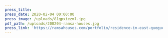 ```yaml
---
press_title:
press_date: 2020-02-04 00:00:00
press_image: /uploads/81qpxiezml.jpg
pdf_path: /uploads/200204-ramsa-houses.jpg
press_link: 'https://ramsahouses.com/portfolio/residence-in-east-quogue/'
---
```

